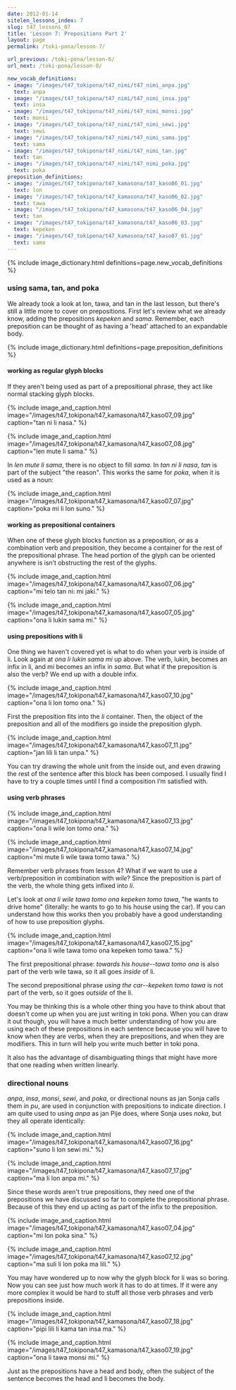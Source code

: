 ```yaml
---
date: 2012-01-14
sitelen_lessons_index: 7
slug: t47_lessons_07
title: 'Lesson 7: Prepositions Part 2'
layout: page
permalink: /toki-pona/lesson-7/

url_previous: /toki-pona/lesson-6/
url_next: /toki-pona/lesson-8/

new_vocab_definitions:
- image: "/images/t47_tokipona/t47_nimi/t47_nimi_anpa.jpg"
  text: anpa
- image: "/images/t47_tokipona/t47_nimi/t47_nimi_insa.jpg"
  text: insa
- image: "/images/t47_tokipona/t47_nimi/t47_nimi_monsi.jpg"
  text: monsi
- image: "/images/t47_tokipona/t47_nimi/t47_nimi_sewi.jpg"
  text: sewi
- image: "/images/t47_tokipona/t47_nimi/t47_nimi_sama.jpg"
  text: sama
- image: "/images/t47_tokipona/t47_nimi/t47_nimi_tan.jpg"
  text: tan
- image: "/images/t47_tokipona/t47_nimi/t47_nimi_poka.jpg"
  text: poka
preposition_definitions:
- image: "/images/t47_tokipona/t47_kamasona/t47_kaso06_01.jpg"
  text: lon
- image: "/images/t47_tokipona/t47_kamasona/t47_kaso06_02.jpg"
  text: tawa
- image: "/images/t47_tokipona/t47_kamasona/t47_kaso06_04.jpg"
  text: tan
- image: "/images/t47_tokipona/t47_kamasona/t47_kaso06_03.jpg"
  text: kepeken
- image: "/images/t47_tokipona/t47_kamasona/t47_kaso07_01.jpg"
  text: sama
---
```


{% include image_dictionary.html definitions=page.new_vocab_definitions %}

### using sama, tan, and poka

We already took a look at lon, tawa, and tan in the last lesson, but there's still a little more to cover on prepositions. First let's review what we already know, adding the prepositions _kepeken_ and _sama_. Remember, each preposition can be thought of as having a 'head' attached to an expandable body.

{% include image_dictionary.html definitions=page.preposition_definitions %}

#### working as regular glyph blocks

If they aren't being used as part of a prepositional phrase, they act like normal stacking glyph blocks.

{% include image_and_caption.html image="/images/t47_tokipona/t47_kamasona/t47_kaso07_09.jpg" caption="tan ni li nasa." %}

{% include image_and_caption.html image="/images/t47_tokipona/t47_kamasona/t47_kaso07_08.jpg" caption="len mute li sama." %}

In _len mute li sama_, there is no object to fill _sama_. In _tan ni li nasa_, _tan_ is part of the subject "the reason".  This works the same for _poka_, when it is used as a noun:

{% include image_and_caption.html image="/images/t47_tokipona/t47_kamasona/t47_kaso07_07.jpg" caption="poka mi li lon suno." %}

#### working as prepositional containers

When one of these glyph blocks function as a preposition, or as a combination verb and preposition, they become a container for the rest of the prepositional phrase. The head portion of the glyph can be oriented anywhere is isn’t obstructing the rest of the glyphs.

{% include image_and_caption.html image="/images/t47_tokipona/t47_kamasona/t47_kaso07_06.jpg" caption="mi telo tan ni: mi jaki." %}

{% include image_and_caption.html image="/images/t47_tokipona/t47_kamasona/t47_kaso07_05.jpg" caption="ona li lukin sama mi." %}

#### using prepositions with li

One thing we haven't covered yet is what to do when your verb is inside of li. Look again at _ona li lukin sama mi_ up above. The verb, lukin, becomes an infix in li, and mi becomes an infix in _sama_. But what if the preposition is also the verb? We end up with a double infix.

{% include image_and_caption.html image="/images/t47_tokipona/t47_kamasona/t47_kaso07_10.jpg" caption="ona li lon tomo ona." %}

First the preposition fits into the _li_ container. Then, the object of the preposition and all of the modifiers go inside the preposition glyph.

{% include image_and_caption.html image="/images/t47_tokipona/t47_kamasona/t47_kaso07_11.jpg" caption="jan lili li tan unpa." %}

You can try drawing the whole unit from the inside out, and even drawing the rest of the sentence after this block has been composed. I usually find I have to try a couple times until I find a composition I’m satisfied with.

#### using verb phrases

{% include image_and_caption.html image="/images/t47_tokipona/t47_kamasona/t47_kaso07_13.jpg" caption="ona li wile lon tomo ona." %}

{% include image_and_caption.html image="/images/t47_tokipona/t47_kamasona/t47_kaso07_14.jpg" caption="mi mute li wile tawa tomo tawa." %}

Remember verb phrases from lesson 4? What if we want to use a verb/preposition in combination with _wile_? Since the preposition is part of the verb, the whole thing gets infixed into _li_.

Let's look at _ona li wile tawa tomo ona kepeken tomo tawa_, "he wants to drive home" (literally: he wants to go to his house using the car). If you can understand how this works then you probably have a good understanding of how to use preposition glyphs.

{% include image_and_caption.html image="/images/t47_tokipona/t47_kamasona/t47_kaso07_15.jpg" caption="ona li wile tawa tomo ona kepeken tomo tawa." %}

The first prepositional phrase: _towards his house--tawa tomo ona_ is also part of the verb wile tawa, so it all goes _inside_ of li.

The second prepositional phrase _using the car--kepeken tomo tawa_ is not part of the verb, so it goes _outside_ of the li.

You may be thinking this is a whole other thing you have to think about that doesn't come up when you are just writing in toki pona. When you can draw it out though, you will have a much better understanding of how you are using each of these prepositions in each sentence because you will have to know when they are verbs, when they are prepositions, and when they are modifiers. This in turn will help you write much better in toki pona.

It also has the advantage of disambiguating things that might have more that one reading when written linearly.

### directional nouns

_anpa_, _insa_, _monsi_, _sewi_, and _poka_, or directional nouns as jan Sonja calls them in _pu_, are used in conjunction with prepositions to indicate direction. I am quite used to using _anpa_ as jan Pije does, where Sonja uses _noka_, but they all operate identically:

{% include image_and_caption.html image="/images/t47_tokipona/t47_kamasona/t47_kaso07_16.jpg" caption="suno li lon sewi mi." %}

{% include image_and_caption.html image="/images/t47_tokipona/t47_kamasona/t47_kaso07_17.jpg" caption="ma li lon anpa mi." %}

Since these words aren't true prepositions, they need one of the prepositions we have discussed so far to complete the prepositional phrase. Because of this they end up acting as part of the infix to the preposition.

{% include image_and_caption.html image="/images/t47_tokipona/t47_kamasona/t47_kaso07_04.jpg" caption="mi lon poka sina." %}

{% include image_and_caption.html image="/images/t47_tokipona/t47_kamasona/t47_kaso07_12.jpg" caption="ma suli li lon poka ma lili." %}

You may have wondered up to now why the glyph block for li was so boring. Now you can see just how much work it has to do at times. If it were any more complex it would be hard to stuff all those verb phrases and verb prepositions inside.

{% include image_and_caption.html image="/images/t47_tokipona/t47_kamasona/t47_kaso07_18.jpg" caption="pipi lili li kama tan insa ma." %}

{% include image_and_caption.html image="/images/t47_tokipona/t47_kamasona/t47_kaso07_19.jpg" caption="ona li tawa monsi mi." %}

Just as the prepositions have a head and body, often the subject of the sentence becomes the head and li becomes the body.

